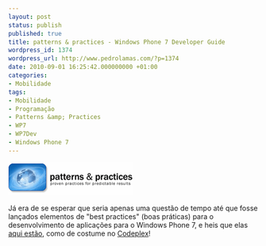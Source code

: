 ```yaml
---
layout: post
status: publish
published: true
title: patterns & practices - Windows Phone 7 Developer Guide
wordpress_id: 1374
wordpress_url: http://www.pedrolamas.com/?p=1374
date: 2010-09-01 16:25:42.000000000 +01:00
categories:
- Mobilidade
tags:
- Mobilidade
- Programação
- Patterns &amp; Practices
- WP7
- WP7Dev
- Windows Phone 7
---
```

[![](/wp-content/uploads/2008/05/enterprise_library.png "Patterns & Practices")](http://wp7guide.codeplex.com/)

Já era de se esperar que seria apenas uma questão de tempo até que fosse lançados elementos de "best practices" (boas práticas) para o desenvolvimento de aplicações para o Windows Phone 7, e heis que elas [aqui estão](http://wp7guide.codeplex.com/), como de costume no [Codeplex](http://www.codeplex.com)!
